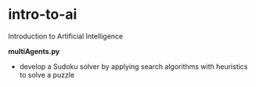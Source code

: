 # intro-to-ai

Introduction to Artificial Intelligence

**multiAgents.py**

- develop a Sudoku solver by applying search algorithms with heuristics to solve a puzzle

